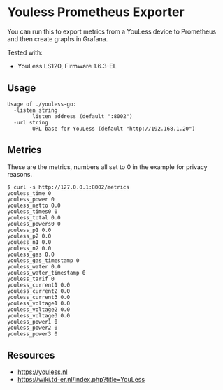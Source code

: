 # Youless Prometheus Exporter

You can run this to export metrics from a YouLess device to Prometheus and then create graphs in Grafana.

Tested with:
- YouLess LS120, Firmware 1.6.3-EL

## Usage

```
Usage of ./youless-go:
  -listen string
    	listen address (default ":8002")
  -url string
    	URL base for YouLess (default "http://192.168.1.20")
```

## Metrics

These are the metrics, numbers all set to 0 in the example for privacy reasons.

```
$ curl -s http://127.0.0.1:8002/metrics
youless_time 0
youless_power 0
youless_netto 0.0
youless_times0 0
youless_total 0.0
youless_powers0 0
youless_p1 0.0
youless_p2 0.0
youless_n1 0.0
youless_n2 0.0
youless_gas 0.0
youless_gas_timestamp 0
youless_water 0.0
youless_water_timestamp 0
youless_tarif 0
youless_current1 0.0
youless_current2 0.0
youless_current3 0.0
youless_voltage1 0.0
youless_voltage2 0.0
youless_voltage3 0.0
youless_power1 0
youless_power2 0
youless_power3 0
```

## Resources

- https://youless.nl
- https://wiki.td-er.nl/index.php?title=YouLess
